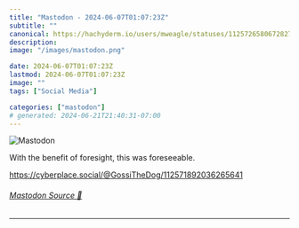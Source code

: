```yaml
---
title: "Mastodon - 2024-06-07T01:07:23Z"
subtitle: ""
canonical: https://hachyderm.io/users/mweagle/statuses/112572658067282739
description:
image: "/images/mastodon.png"

date: 2024-06-07T01:07:23Z
lastmod: 2024-06-07T01:07:23Z
image: ""
tags: ["Social Media"]

categories: ["mastodon"]
# generated: 2024-06-21T21:40:31-07:00
---
```

![Mastodon](/images/mastodon.png)

<p>With the benefit of foresight, this was foreseeable. </p><p><a href="https://cyberplace.social/@GossiTheDog/112571892036265641" target="_blank" rel="nofollow noopener noreferrer" translate="no"><span class="invisible">https://</span><span class="ellipsis">cyberplace.social/@GossiTheDog</span><span class="invisible">/112571892036265641</span></a></p>


###### [Mastodon Source 🐘](https://hachyderm.io/@mweagle/112572658067282739)

___
